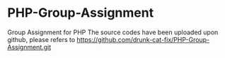 # PHP-Group-Assignment
Group Assignment for PHP
The source codes have been uploaded upon github, 
please refers to https://github.com/drunk-cat-fix/PHP-Group-Assignment.git
